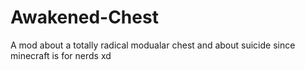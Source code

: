# Awakened-Chest
A mod about a totally radical modualar chest and about suicide since minecraft is for nerds xd
